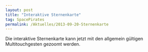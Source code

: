 ```yaml
---
layout: post
title: "Interaktive Sternenkarte"
tag: SpacePirates
permalink: /Aktuelles/2013-09-20-Sternenkarte
---
```


Die interaktive Sternenkarte kann jetzt mit den allgemein gültigen Multitouchgesten gezoomt werden.
